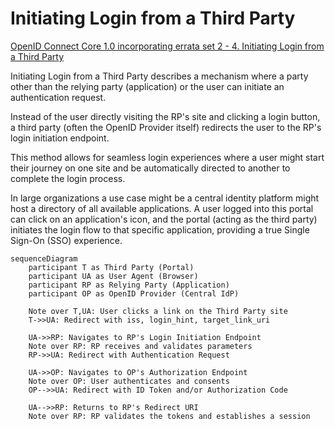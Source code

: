 # Initiating Login from a Third Party

[OpenID Connect Core 1.0 incorporating errata set 2 - 4.  Initiating Login from a Third Party](https://openid.net/specs/openid-connect-core-1_0.html#ThirdPartyInitiatedLogin)

Initiating Login from a Third Party describes a mechanism where a party other than the relying party (application) or the user can initiate an authentication request.

Instead of the user directly visiting the RP's site and clicking a login button, a third party (often the OpenID Provider itself) redirects the user to the RP's login initiation endpoint.

This method allows for seamless login experiences where a user might start their journey on one site and be automatically directed to another to complete the login process.

In large organizations a use case might be a central identity platform might host a directory of all available applications. A user logged into this portal can click on an application's icon, and the portal (acting as the third party) initiates the login flow to that specific application, providing a true Single Sign-On (SSO) experience.


```mermaid
sequenceDiagram
    participant T as Third Party (Portal)
    participant UA as User Agent (Browser)
    participant RP as Relying Party (Application)
    participant OP as OpenID Provider (Central IdP)
    
    Note over T,UA: User clicks a link on the Third Party site
    T->>UA: Redirect with iss, login_hint, target_link_uri
    
    UA->>RP: Navigates to RP's Login Initiation Endpoint
    Note over RP: RP receives and validates parameters
    RP->>UA: Redirect with Authentication Request
    
    UA->>OP: Navigates to OP's Authorization Endpoint
    Note over OP: User authenticates and consents
    OP-->>UA: Redirect with ID Token and/or Authorization Code
    
    UA-->>RP: Returns to RP's Redirect URI
    Note over RP: RP validates the tokens and establishes a session

```